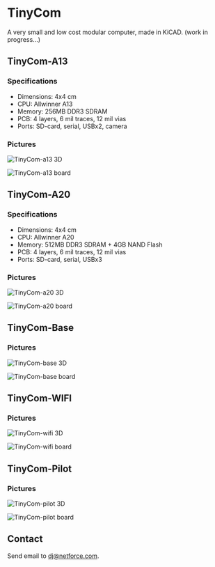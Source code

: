 # TinyCom

A very small and low cost modular computer, made in KiCAD.
(work in progress...)

## TinyCom-A13

### Specifications

- Dimensions: 4x4 cm
- CPU: Allwinner A13
- Memory: 256MB DDR3 SDRAM
- PCB: 4 layers, 6 mil traces, 12 mil vias
- Ports: SD-card, serial, USBx2, camera

### Pictures

![TinyCom-a13 3D](https://raw.githubusercontent.com/nfco/tinycom/master/tinycom-a13/tinycom-a13-3d.png)

![TinyCom-a13 board](https://raw.githubusercontent.com/nfco/tinycom/master/tinycom-a13/tinycom-a13-board.png)

## TinyCom-A20

### Specifications

- Dimensions: 4x4 cm
- CPU: Allwinner A20
- Memory: 512MB DDR3 SDRAM + 4GB NAND Flash
- PCB: 4 layers, 6 mil traces, 12 mil vias
- Ports: SD-card, serial, USBx3

### Pictures

![TinyCom-a20 3D](https://raw.githubusercontent.com/nfco/tinycom/master/tinycom-a20/tinycom-a20-3d.png)

![TinyCom-a20 board](https://raw.githubusercontent.com/nfco/tinycom/master/tinycom-a20/tinycom-a20-board.png)

## TinyCom-Base

### Pictures

![TinyCom-base 3D](https://raw.githubusercontent.com/nfco/tinycom/master/tinycom-base/tinycom-base-3d.png)

![TinyCom-base board](https://raw.githubusercontent.com/nfco/tinycom/master/tinycom-base/tinycom-base-board.png)

## TinyCom-WIFI

### Pictures

![TinyCom-wifi 3D](https://raw.githubusercontent.com/nfco/tinycom/master/tinycom-wifi/tinycom-wifi-3d.png)

![TinyCom-wifi board](https://raw.githubusercontent.com/nfco/tinycom/master/tinycom-wifi/tinycom-wifi-board.png)

## TinyCom-Pilot

### Pictures

![TinyCom-pilot 3D](https://raw.githubusercontent.com/nfco/tinycom/master/tinycom-pilot/tinycom-pilot-3d.png)

![TinyCom-pilot board](https://raw.githubusercontent.com/nfco/tinycom/master/tinycom-pilot/tinycom-pilot-board.png)

## Contact

Send email to dj@netforce.com.
